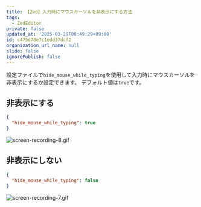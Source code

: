 ```yaml
---
title: 【Zed】入力時にマウスカーソルを非表示にする方法
tags:
  - ZedEditor
private: false
updated_at: '2025-03-29T00:49:29+09:00'
id: c475d78e7c1edd37dcf2
organization_url_name: null
slide: false
ignorePublish: false
---
```

設定ファイルで`hide_mouse_while_typing`を使用して入力時にマウスカーソルを非表示にするか設定できます。
デフォルト値は`true`です。

## 非表示にする

```jsonc:settings.json
{
  "hide_mouse_while_typing": true
}
```

![screen-recording-8.gif](https://qiita-image-store.s3.ap-northeast-1.amazonaws.com/0/2342443/65250199-f7c2-44a2-8b56-ce5974bce107.gif)

## 非表示にしない

```jsonc:settings.json
{
  "hide_mouse_while_typing": false
}
```

![screen-recording-7.gif](https://qiita-image-store.s3.ap-northeast-1.amazonaws.com/0/2342443/7fbc9981-574a-4d38-9b00-ec696fb99a1c.gif)
